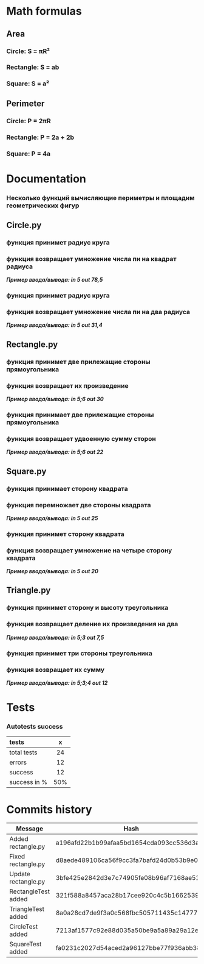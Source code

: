 # Math formulas 
## Area 
### Circle: S = πR²
### Rectangle: S = ab
### Square: S = a²

## Perimeter 
### Circle: P = 2πR 
### Rectangle: P = 2a + 2b
### Square: P = 4a

# Documentation 
### Несколько функций вычисляющие периметры и площадим геометрических фигур

## Circle.py 
### функция принимет радиус круга 
### функция возвращает умножение числа пи на квадрат радиуса

***Пример ввода/вывода: in 5 out 78,5***

### функция принимет радиус круга 
### функция возвращает умножение числа пи на два радиуса

***Пример ввода/вывода: in 5 out 31,4***

## Rectangle.py
### функция принимет две прилежащие стороны прямоугольника 
### функция возвращает их произведение

***Пример ввода/вывода: in 5;6 out 30***

### функция принимает две прилежащие стороны прямоугольника 
### функция возвращает удвоенную сумму сторон

***Пример ввода/вывода: in 5;6 out 22***

## Square.py 
### функция принимает сторону квадрата 
### функция перемножает две стороны квадрата

***Пример ввода/вывода: in 5 out 25***

### функция принимет сторону квадрата 
### функция возвращает умножение на четыре сторону квадрата

***Пример ввода/вывода: in 5 out 20***

## Triangle.py 
### функция принимет сторону и высоту треугольника 
### функция возвращает деление их произведения на два

***Пример ввода/вывода: in 5;3 out 7,5***

### функция принимет три стороны треугольника 
### функция возвращает их сумму

***Пример ввода/вывода: in 5;3;4 out 12***

# Tests

### Autotests success 

| tests        |  x  |
| :----------- | :-: |
| total tests  | 24  |
| errors       | 12  |
| success      | 12  |
| success in % | 50% |

# Commits history
| Мessage | Hash |
| ------- | -----|
| Added rectangle.py | a196afd22b1b99afaa5bd1654cda093cc536d3a4 |
| Fixed rectangle.py | d8aede489106ca56f9cc3fa7bafd24d0b53b9e0d |
| Update rectangle.py | 3bfe425e2842d3e7c74905fe08b96af7168ae514 |
| RectangleTest added | 321f588a8457aca28b17cee920c4c5b16625398b |
| TriangleTest added | 8a0a28cd7de9f3a0c568fbc505711435c14777dc |
| CircleTest added | 7213af1577c92e88d035a50be9a5a89a29a12ef3 |
| SquareTest added | fa0231c2027d54aced2a96127bbe77f936abb385 |
